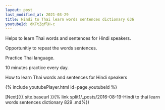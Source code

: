 ```yaml
---
layout: post
last_modified_at: 2021-03-29
title: Hindi to Thai learn words sentences dictionary 636 
youtubeId: dKFtZqflH-c
---
```

 
 
Helps to learn Thai words and sentences for Hindi speakers.

Opportunitiy to repeat the words sentences. 

Practice Thai language. 
 
10 minutes practice every day. 
 
How to learn Thai words and sentences for Hindi speakers 
 
{% include youtubePlayer.html id=page.youtubeId %}
 
 
[Next]({{ site.baseurl }}{% link  split1/_posts/2016-08-19-Hindi to thai learn words sentences dictionary 829 .md%})
 
